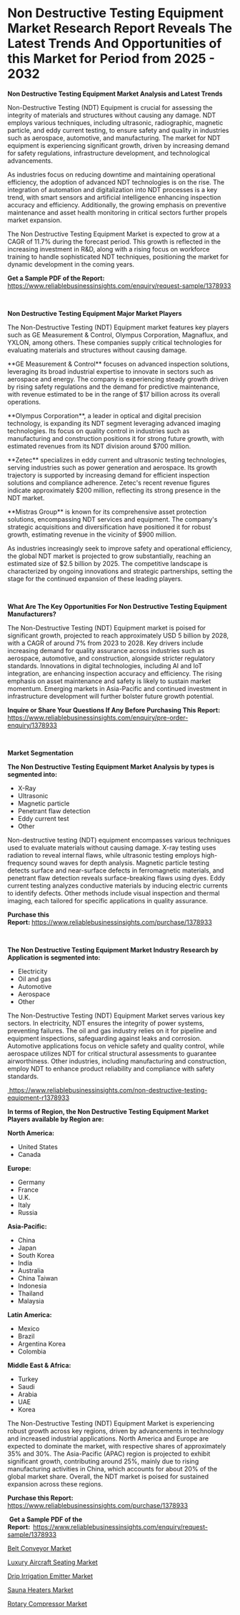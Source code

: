 <p><h1>Non Destructive Testing Equipment Market Research Report Reveals The Latest Trends And Opportunities of this Market for Period from 2025 - 2032</h1></p><p><strong>Non Destructive Testing Equipment Market Analysis and Latest Trends</strong></p>
<p><p>Non-Destructive Testing (NDT) Equipment is crucial for assessing the integrity of materials and structures without causing any damage. NDT employs various techniques, including ultrasonic, radiographic, magnetic particle, and eddy current testing, to ensure safety and quality in industries such as aerospace, automotive, and manufacturing. The market for NDT equipment is experiencing significant growth, driven by increasing demand for safety regulations, infrastructure development, and technological advancements.</p><p>As industries focus on reducing downtime and maintaining operational efficiency, the adoption of advanced NDT technologies is on the rise. The integration of automation and digitalization into NDT processes is a key trend, with smart sensors and artificial intelligence enhancing inspection accuracy and efficiency. Additionally, the growing emphasis on preventive maintenance and asset health monitoring in critical sectors further propels market expansion.</p><p>The Non Destructive Testing Equipment Market is expected to grow at a CAGR of 11.7% during the forecast period. This growth is reflected in the increasing investment in R&D, along with a rising focus on workforce training to handle sophisticated NDT techniques, positioning the market for dynamic development in the coming years.</p></p>
<p><strong>Get a Sample PDF of the Report:&nbsp;</strong> <a href="https://www.reliablebusinessinsights.com/enquiry/request-sample/1378933?utm_campaign=62&utm_medium=2&utm_source=Github&utm_content=ia&utm_term=16022025&utm_id=non-destructive-testing-equipment">https://www.reliablebusinessinsights.com/enquiry/request-sample/1378933</a></p>
<p>&nbsp;</p>
<p><strong>Non Destructive Testing Equipment Major Market Players</strong></p>
<p><p>The Non-Destructive Testing (NDT) Equipment market features key players such as GE Measurement & Control, Olympus Corporation, Magnaflux, and YXLON, among others. These companies supply critical technologies for evaluating materials and structures without causing damage.</p><p>**GE Measurement & Control** focuses on advanced inspection solutions, leveraging its broad industrial expertise to innovate in sectors such as aerospace and energy. The company is experiencing steady growth driven by rising safety regulations and the demand for predictive maintenance, with revenue estimated to be in the range of $17 billion across its overall operations.</p><p>**Olympus Corporation**, a leader in optical and digital precision technology, is expanding its NDT segment leveraging advanced imaging technologies. Its focus on quality control in industries such as manufacturing and construction positions it for strong future growth, with estimated revenues from its NDT division around $700 million.</p><p>**Zetec** specializes in eddy current and ultrasonic testing technologies, serving industries such as power generation and aerospace. Its growth trajectory is supported by increasing demand for efficient inspection solutions and compliance adherence. Zetec's recent revenue figures indicate approximately $200 million, reflecting its strong presence in the NDT market.</p><p>**Mistras Group** is known for its comprehensive asset protection solutions, encompassing NDT services and equipment. The company's strategic acquisitions and diversification have positioned it for robust growth, estimating revenue in the vicinity of $900 million.</p><p>As industries increasingly seek to improve safety and operational efficiency, the global NDT market is projected to grow substantially, reaching an estimated size of $2.5 billion by 2025. The competitive landscape is characterized by ongoing innovations and strategic partnerships, setting the stage for the continued expansion of these leading players.</p></p>
<p>&nbsp;</p>
<p><strong>What Are The Key Opportunities For Non Destructive Testing Equipment Manufacturers?</strong></p>
<p><p>The Non-Destructive Testing (NDT) Equipment market is poised for significant growth, projected to reach approximately USD 5 billion by 2028, with a CAGR of around 7% from 2023 to 2028. Key drivers include increasing demand for quality assurance across industries such as aerospace, automotive, and construction, alongside stricter regulatory standards. Innovations in digital technologies, including AI and IoT integration, are enhancing inspection accuracy and efficiency. The rising emphasis on asset maintenance and safety is likely to sustain market momentum. Emerging markets in Asia-Pacific and continued investment in infrastructure development will further bolster future growth potential.</p></p>
<p><strong>Inquire or Share Your Questions If Any Before Purchasing This Report:</strong> <a href="https://www.reliablebusinessinsights.com/enquiry/pre-order-enquiry/1378933?utm_campaign=62&utm_medium=2&utm_source=Github&utm_content=ia&utm_term=16022025&utm_id=non-destructive-testing-equipment">https://www.reliablebusinessinsights.com/enquiry/pre-order-enquiry/1378933</a></p>
<p>&nbsp;</p>
<p><strong>Market Segmentation</strong></p>
<p><strong>The Non Destructive Testing Equipment Market Analysis by types is segmented into:</strong></p>
<p><ul><li>X-Ray</li><li>Ultrasonic</li><li>Magnetic particle</li><li>Penetrant flaw detection</li><li>Eddy current test</li><li>Other</li></ul></p>
<p><p>Non-destructive testing (NDT) equipment encompasses various techniques used to evaluate materials without causing damage. X-ray testing uses radiation to reveal internal flaws, while ultrasonic testing employs high-frequency sound waves for depth analysis. Magnetic particle testing detects surface and near-surface defects in ferromagnetic materials, and penetrant flaw detection reveals surface-breaking flaws using dyes. Eddy current testing analyzes conductive materials by inducing electric currents to identify defects. Other methods include visual inspection and thermal imaging, each tailored for specific applications in quality assurance.</p></p>
<p><strong>Purchase this Report:&nbsp;</strong><a href="https://www.reliablebusinessinsights.com/purchase/1378933?utm_campaign=62&utm_medium=2&utm_source=Github&utm_content=ia&utm_term=16022025&utm_id=non-destructive-testing-equipment">https://www.reliablebusinessinsights.com/purchase/1378933</a></p>
<p>&nbsp;</p>
<p><strong>The Non Destructive Testing Equipment Market Industry Research by Application is segmented into:</strong></p>
<p><ul><li>Electricity</li><li>Oil and gas</li><li>Automotive</li><li>Aerospace</li><li>Other</li></ul></p>
<p><p>The Non-Destructive Testing (NDT) Equipment Market serves various key sectors. In electricity, NDT ensures the integrity of power systems, preventing failures. The oil and gas industry relies on it for pipeline and equipment inspections, safeguarding against leaks and corrosion. Automotive applications focus on vehicle safety and quality control, while aerospace utilizes NDT for critical structural assessments to guarantee airworthiness. Other industries, including manufacturing and construction, employ NDT to enhance product reliability and compliance with safety standards.</p></p>
<p><a href="https://www.reliablebusinessinsights.com/non-destructive-testing-equipment-r1378933?utm_campaign=62&utm_medium=2&utm_source=Github&utm_content=ia&utm_term=16022025&utm_id=non-destructive-testing-equipment">&nbsp;https://www.reliablebusinessinsights.com/non-destructive-testing-equipment-r1378933</a></p>
<p><strong>In terms of Region, the Non Destructive Testing Equipment Market Players available by Region are:</strong></p>
<p>
    <p> <strong> North America: </strong>
        <ul>
            <li>United States</li>
            <li>Canada</li>
        </ul>
        </p> 
    <p> <strong> Europe: </strong>
        <ul>
            <li>Germany</li>
            <li>France</li>
            <li>U.K.</li>
            <li>Italy</li>
            <li>Russia</li>
        </ul>
        </p> 
    <p> <strong> Asia-Pacific: </strong>
        <ul>
            <li>China</li>
            <li>Japan</li>
            <li>South Korea</li>
            <li>India</li>
            <li>Australia</li>
            <li>China Taiwan</li>
            <li>Indonesia</li>
            <li>Thailand</li>
            <li>Malaysia</li>
        </ul>
        </p> 
    <p> <strong> Latin America: </strong>
        <ul>
            <li>Mexico</li>
            <li>Brazil</li>
            <li>Argentina Korea</li>
            <li>Colombia</li>
        </ul>
        </p> 
    <p> <strong> Middle East & Africa: </strong>
        <ul>
            <li>Turkey</li>
            <li>Saudi</li>
            <li>Arabia</li>
            <li>UAE</li>
            <li>Korea</li>
        </ul>
    </p>
    </p>
<p><p>The Non-Destructive Testing (NDT) Equipment Market is experiencing robust growth across key regions, driven by advancements in technology and increased industrial applications. North America and Europe are expected to dominate the market, with respective shares of approximately 35% and 30%. The Asia-Pacific (APAC) region is projected to exhibit significant growth, contributing around 25%, mainly due to rising manufacturing activities in China, which accounts for about 20% of the global market share. Overall, the NDT market is poised for sustained expansion across these regions.</p></p>
<p><strong>Purchase this Report: </strong><a href="https://www.reliablebusinessinsights.com/purchase/1378933?utm_campaign=62&utm_medium=2&utm_source=Github&utm_content=ia&utm_term=16022025&utm_id=non-destructive-testing-equipment">https://www.reliablebusinessinsights.com/purchase/1378933</a></p>
<p>&nbsp;<strong>Get a Sample PDF of the Report:&nbsp;&nbsp;</strong><a href="https://www.reliablebusinessinsights.com/enquiry/request-sample/1378933?utm_campaign=62&utm_medium=2&utm_source=Github&utm_content=ia&utm_term=16022025&utm_id=non-destructive-testing-equipment">https://www.reliablebusinessinsights.com/enquiry/request-sample/1378933</a></p>
<p><strong></strong></p>
<p><p><a href="https://github.com/ugurgyuri/Market-Research-Report-List-1/blob/main/belt-conveyor-market.md?utm_campaign=62&utm_medium=2&utm_source=Github&utm_content=ia&utm_term=16022025&utm_id=non-destructive-testing-equipment">Belt Conveyor Market</a></p><p><a href="https://github.com/rrapajecundi/Market-Research-Report-List-1/blob/main/luxury-aircraft-seating-market.md?utm_campaign=62&utm_medium=2&utm_source=Github&utm_content=ia&utm_term=16022025&utm_id=non-destructive-testing-equipment">Luxury Aircraft Seating Market</a></p><p><a href="https://github.com/miottaredlin79/Market-Research-Report-List-1/blob/main/drip-irrigation-emitter-market.md?utm_campaign=62&utm_medium=2&utm_source=Github&utm_content=ia&utm_term=16022025&utm_id=non-destructive-testing-equipment">Drip Irrigation Emitter Market</a></p><p><a href="https://github.com/paljuhubeyde/Market-Research-Report-List-1/blob/main/sauna-heaters-market.md?utm_campaign=62&utm_medium=2&utm_source=Github&utm_content=ia&utm_term=16022025&utm_id=non-destructive-testing-equipment">Sauna Heaters Market</a></p><p><a href="https://github.com/vilolakoreni/Market-Research-Report-List-1/blob/main/rotary-compressor-market.md?utm_campaign=62&utm_medium=2&utm_source=Github&utm_content=ia&utm_term=16022025&utm_id=non-destructive-testing-equipment">Rotary Compressor Market</a></p></p>